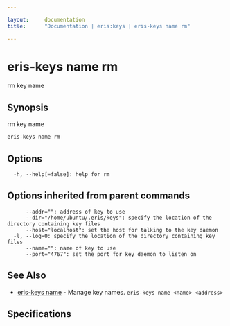 ```yaml
---

layout:     documentation
title:      "Documentation | eris:keys | eris-keys name rm"

---
```


# eris-keys name rm

rm key name

## Synopsis

rm key name

```bash
eris-keys name rm
```

## Options

```
  -h, --help[=false]: help for rm
```

## Options inherited from parent commands

```
      --addr="": address of key to use
      --dir="/home/ubuntu/.eris/keys": specify the location of the directory containing key files
      --host="localhost": set the host for talking to the key daemon
  -l, --log=0: specify the location of the directory containing key files
      --name="": name of key to use
      --port="4767": set the port for key daemon to listen on
```

## See Also

* [eris-keys name](https://docs.erisindustries.com/documentation/eris-keys/0.12.0/eris-keys_name/)	 - Manage key names. `eris-keys name <name> <address>`

## Specifications


